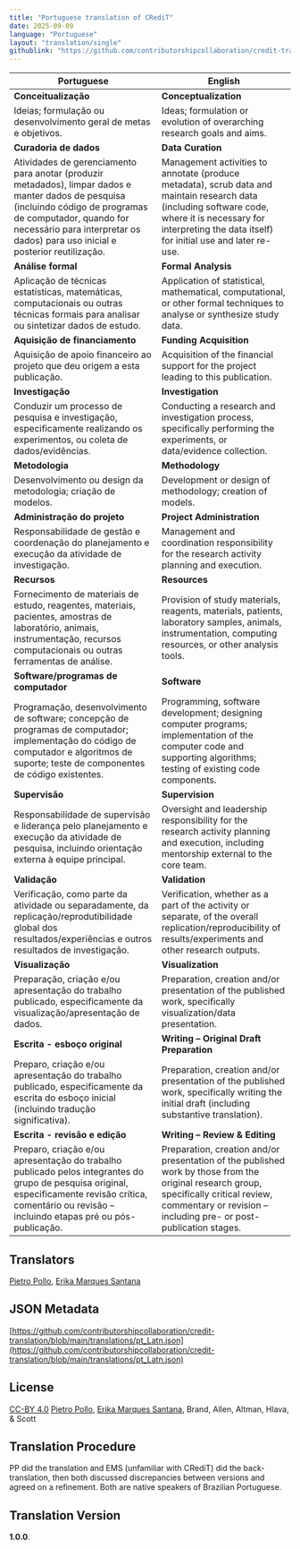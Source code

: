 ```yaml
---
title: "Portuguese translation of CRediT"
date: 2025-09-09
language: "Portuguese"
layout: "translation/single"
githublink: "https://github.com/contributorshipcollaboration/credit-translation/blob/main/translations/pt_Latn.json"
---
```


| Portuguese | English |
| --- | --- |
| **Conceitualização** | **Conceptualization** |
| Ideias; formulação ou desenvolvimento geral de metas e objetivos. | Ideas; formulation or evolution of overarching research goals and aims. |
| **Curadoria de dados** | **Data Curation** |
| Atividades de gerenciamento para anotar (produzir metadados), limpar dados e manter dados de pesquisa (incluindo código de programas de computador, quando for necessário para interpretar os dados) para uso inicial e posterior reutilização. | Management activities to annotate (produce metadata), scrub data and maintain research data (including software code, where it is necessary for interpreting the data itself) for initial use and later re-use. |
| **Análise formal** | **Formal Analysis** |
| Aplicação de técnicas estatísticas, matemáticas, computacionais ou outras técnicas formais para analisar ou sintetizar dados de estudo. | Application of statistical, mathematical, computational, or other formal techniques to analyse or synthesize study data. |
| **Aquisição de financiamento** | **Funding Acquisition** |
| Aquisição de apoio financeiro ao projeto que deu origem a esta publicação. | Acquisition of the financial support for the project leading to this publication. |
| **Investigação** | **Investigation** |
| Conduzir um processo de pesquisa e investigação, especificamente realizando os experimentos, ou coleta de dados/evidências. | Conducting a research and investigation process, specifically performing the experiments, or data/evidence collection. |
| **Metodologia** | **Methodology** |
| Desenvolvimento ou design da metodologia; criação de modelos. | Development or design of methodology; creation of models. |
| **Administração do projeto** | **Project Administration** |
| Responsabilidade de gestão e coordenação do planejamento e execução da atividade de investigação. | Management and coordination responsibility for the research activity planning and execution. |
| **Recursos** | **Resources** |
| Fornecimento de materiais de estudo, reagentes, materiais, pacientes, amostras de laboratório, animais, instrumentação, recursos computacionais ou outras ferramentas de análise. | Provision of study materials, reagents, materials, patients, laboratory samples, animals, instrumentation, computing resources, or other analysis tools. |
| **Software/programas de computador** | **Software** |
| Programação, desenvolvimento de software; concepção de programas de computador; implementação do código de computador e algoritmos de suporte; teste de componentes de código existentes. | Programming, software development; designing computer programs; implementation of the computer code and supporting algorithms; testing of existing code components. |
| **Supervisão** | **Supervision** |
| Responsabilidade de supervisão e liderança pelo planejamento e execução da atividade de pesquisa, incluindo orientação externa à equipe principal. | Oversight and leadership responsibility for the research activity planning and execution, including mentorship external to the core team. |
| **Validação** | **Validation** |
| Verificação, como parte da atividade ou separadamente, da replicação/reprodutibilidade global dos resultados/experiências e outros resultados de investigação. | Verification, whether as a part of the activity or separate, of the overall replication/reproducibility of results/experiments and other research outputs. |
| **Visualização** | **Visualization** |
| Preparação, criação e/ou apresentação do trabalho publicado, especificamente da visualização/apresentação de dados. | Preparation, creation and/or presentation of the published work, specifically visualization/data presentation. |
| **Escrita - esboço original** | **Writing – Original Draft Preparation** |
| Preparo, criação e/ou apresentação do trabalho publicado, especificamente da escrita do esboço inicial (incluindo tradução significativa). | Preparation, creation and/or presentation of the published work, specifically writing the initial draft (including substantive translation). |
| **Escrita - revisão e edição** | **Writing – Review & Editing** |
| Preparo, criação e/ou apresentação do trabalho publicado pelos integrantes do grupo de pesquisa original, especificamente revisão crítica, comentário ou revisão – incluindo etapas pré ou pós-publicação. | Preparation, creation and/or presentation of the published work by those from the original research group, specifically critical review, commentary or revision – including pre- or post-publication stages. |

## Translators

[Pietro  Pollo](https://orcid.org/https://orcid.org/0000-0001-6555-5400), [Erika Marques Santana](https://orcid.org/https://orcid.org/0000-0001-5883-4284)

## JSON Metadata

[https://github.com/contributorshipcollaboration/credit-translation/blob/main/translations/pt_Latn.json](https://github.com/contributorshipcollaboration/credit-translation/blob/main/translations/pt_Latn.json)

## License

[CC-BY 4.0](https://creativecommons.org/licenses/by/4.0/) [Pietro  Pollo](https://orcid.org/https://orcid.org/0000-0001-6555-5400), [Erika Marques Santana](https://orcid.org/https://orcid.org/0000-0001-5883-4284), Brand, Allen, Altman, Hlava, & Scott

## Translation Procedure

PP did the translation and EMS (unfamiliar with CRediT) did the back-translation, then both discussed discrepancies between versions and agreed on a refinement. Both are native speakers of Brazilian Portuguese.
## Translation Version

 **1.0.0**.

